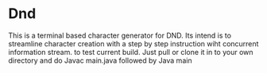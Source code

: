 # Dnd
This is a terminal based character generator for DND. 
Its intend is to streamline character creation with a step by step instruction wiht concurrent information stream.
to test current build. Just pull or clone it in to your own directory and do Javac main.java followed by Java main
